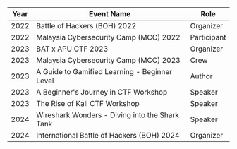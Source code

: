 | Year | Event Name | Role |
|------|------------|------|
| 2022 | Battle of Hackers (BOH) 2022 | Organizer |
| 2022 | Malaysia Cybersecurity Camp (MCC) 2022 | Participant |
| 2023 | BAT x APU CTF 2023 | Organizer |
| 2023 | Malaysia Cybersecurity Camp (MCC) 2023 | Crew |
| 2023 | A Guide to Gamified Learning - Beginner Level | Author |
| 2023 | A Beginner's Journey in CTF Workshop | Speaker |
| 2023 | The Rise of Kali CTF Workshop | Speaker |
| 2024 | Wireshark Wonders - Diving into the Shark Tank | Speaker |
| 2024 | International Battle of Hackers (BOH) 2024 | Organizer |